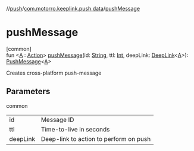 //[push](../../index.md)/[com.motorro.keeplink.push.data](index.md)/[pushMessage](push-message.md)

# pushMessage

[common]\
fun &lt;[A](push-message.md) : [Action](../../../deeplink/deeplink/com.motorro.keeplink.deeplink/-action/index.md)&gt; [pushMessage](push-message.md)(id: [String](https://kotlinlang.org/api/latest/jvm/stdlib/kotlin/-string/index.html), ttl: [Int](https://kotlinlang.org/api/latest/jvm/stdlib/kotlin/-int/index.html), deepLink: [DeepLink](../../../deeplink/deeplink/com.motorro.keeplink.deeplink/-deep-link/index.md)&lt;[A](push-message.md)&gt;): [PushMessage](-push-message/index.md)&lt;[A](push-message.md)&gt;

Creates cross-platform push-message

## Parameters

common

| | |
|---|---|
| id | Message ID |
| ttl | Time-to-live in seconds |
| deepLink | Deep-link to action to perform on push |
